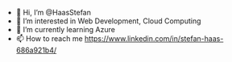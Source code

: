 - 👋 Hi, I’m @HaasStefan
- 👀 I’m interested in Web Development, Cloud Computing
- 🌱 I’m currently learning Azure
- 📫 How to reach me https://www.linkedin.com/in/stefan-haas-686a921b4/
